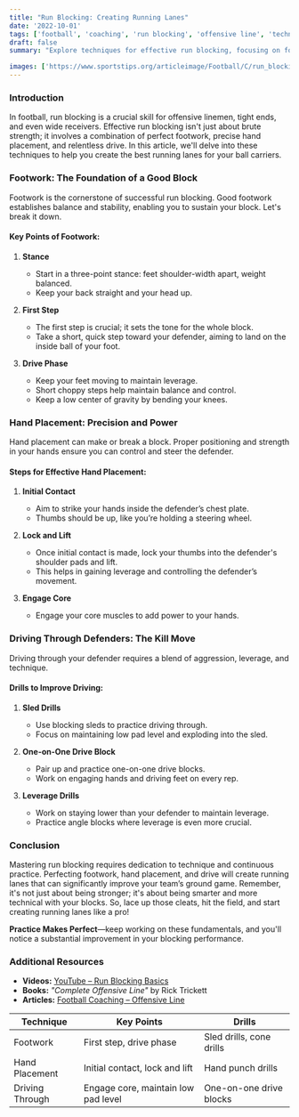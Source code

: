 ```yaml
---
title: "Run Blocking: Creating Running Lanes"
date: '2022-10-01'
tags: ['football', 'coaching', 'run blocking', 'offensive line', 'techniques', 'footwork', 'hand placement', 'drills', 'training']
draft: false
summary: "Explore techniques for effective run blocking, focusing on footwork, hand placement, and driving through defenders to create optimal running lanes."

images: ['https://www.sportstips.org/articleimage/Football/C/run_blocking_creating_running_lanes.webp']
---
```


### Introduction
In football, run blocking is a crucial skill for offensive linemen, tight ends, and even wide receivers. Effective run blocking isn't just about brute strength; it involves a combination of perfect footwork, precise hand placement, and relentless drive. In this article, we'll delve into these techniques to help you create the best running lanes for your ball carriers.

### Footwork: The Foundation of a Good Block
Footwork is the cornerstone of successful run blocking. Good footwork establishes balance and stability, enabling you to sustain your block. Let's break it down.

#### Key Points of Footwork:
1. **Stance**
   - Start in a three-point stance: feet shoulder-width apart, weight balanced.
   - Keep your back straight and your head up.

2. **First Step**
   - The first step is crucial; it sets the tone for the whole block.
   - Take a short, quick step toward your defender, aiming to land on the inside ball of your foot.

3. **Drive Phase**
   - Keep your feet moving to maintain leverage.
   - Short choppy steps help maintain balance and control.
   - Keep a low center of gravity by bending your knees.

### Hand Placement: Precision and Power
Hand placement can make or break a block. Proper positioning and strength in your hands ensure you can control and steer the defender.

#### Steps for Effective Hand Placement:
1. **Initial Contact**
   - Aim to strike your hands inside the defender’s chest plate.
   - Thumbs should be up, like you’re holding a steering wheel.

2. **Lock and Lift**
   - Once initial contact is made, lock your thumbs into the defender's shoulder pads and lift.
   - This helps in gaining leverage and controlling the defender’s movement.

3. **Engage Core**
   - Engage your core muscles to add power to your hands.

### Driving Through Defenders: The Kill Move
Driving through your defender requires a blend of aggression, leverage, and technique. 

#### Drills to Improve Driving:
1. **Sled Drills**
   - Use blocking sleds to practice driving through.
   - Focus on maintaining low pad level and exploding into the sled.

2. **One-on-One Drive Block**
   - Pair up and practice one-on-one drive blocks.
   - Work on engaging hands and driving feet on every rep.

3. **Leverage Drills**
   - Work on staying lower than your defender to maintain leverage.
   - Practice angle blocks where leverage is even more crucial.

### Conclusion
Mastering run blocking requires dedication to technique and continuous practice. Perfecting footwork, hand placement, and drive will create running lanes that can significantly improve your team’s ground game. Remember, it's not just about being stronger; it's about being smarter and more technical with your blocks. So, lace up those cleats, hit the field, and start creating running lanes like a pro!

**Practice Makes Perfect**—keep working on these fundamentals, and you'll notice a substantial improvement in your blocking performance.

### Additional Resources
- **Videos:** [YouTube – Run Blocking Basics](https://www.youtube.com/results?search_query=run+blocking+techniques)
- **Books:** *"Complete Offensive Line"* by Rick Trickett
- **Articles:** [Football Coaching – Offensive Line](https://www.footballcoachingonline.org/offensive-line)

| Technique          | Key Points                                    | Drills                     |
|--------------------|-----------------------------------------------|----------------------------|
| Footwork           | First step, drive phase                       | Sled drills, cone drills   |
| Hand Placement     | Initial contact, lock and lift                | Hand punch drills          |
| Driving Through    | Engage core, maintain low pad level           | One-on-one drive blocks    |
```